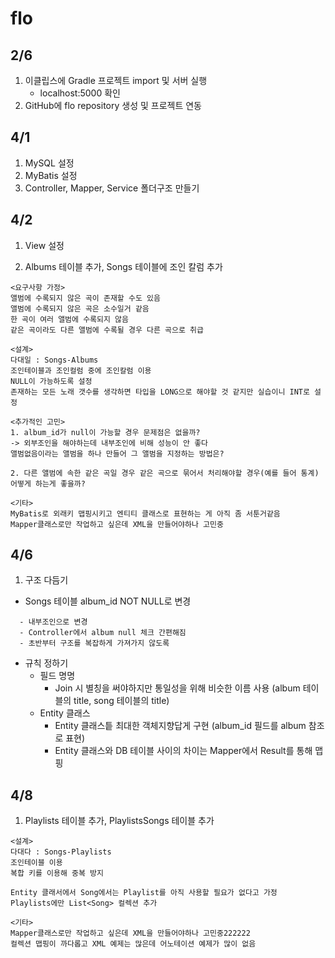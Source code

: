 # flo

## 2/6

1. 이클립스에 Gradle 프로젝트 import 및 서버 실행
   - localhost:5000 확인
2. GitHub에 flo repository 생성 및 프로젝트 연동

## 4/1

1. MySQL 설정
2. MyBatis 설정
3. Controller, Mapper, Service 폴더구조 만들기

## 4/2

1. View 설정

2. Albums 테이블 추가, Songs 테이블에 조인 칼럼 추가
```
<요구사항 가정>
앨범에 수록되지 않은 곡이 존재할 수도 있음
앨범에 수록되지 않은 곡은 소수일거 같음
한 곡이 여러 앨범에 수록되지 않음
같은 곡이라도 다른 앨범에 수록될 경우 다른 곡으로 취급

<설계>
다대일 : Songs-Albums
조인테이블과 조인컬럼 중에 조인칼럼 이용
NULL이 가능하도록 설정
존재하는 모든 노래 갯수를 생각하면 타입을 LONG으로 해야할 것 같지만 실습이니 INT로 설정

<추가적인 고민>
1. album_id가 null이 가능할 경우 문제점은 없을까?
-> 외부조인을 해야하는데 내부조인에 비해 성능이 안 좋다
앨범없음이라는 앨범을 하나 만들어 그 앨범을 지정하는 방법은?

2. 다른 앨범에 속한 같은 곡일 경우 같은 곡으로 묶어서 처리해야할 경우(예를 들어 통계) 어떻게 하는게 좋을까?

<기타>
MyBatis로 외래키 맵핑시키고 엔티티 클래스로 표현하는 게 아직 좀 서툰거같음
Mapper클래스로만 작업하고 싶은데 XML을 만들어야하나 고민중
```

## 4/6
1. 구조 다듬기

* Songs 테이블 album_id NOT NULL로 변경
```
  - 내부조인으로 변경
  - Controller에서 album null 체크 간편해짐
  - 초반부터 구조를 복잡하게 가져가지 않도록
```
* 규칙 정하기
  * 필드 명명
     * Join 시 별칭을 써야하지만 통일성을 위해 비슷한 이름 사용 (album 테이블의 title, song 테이블의 title)
  * Entity 클래스
     * Entity 클래스틑 최대한 객체지향답게 구현 (album_id 필드를 album 참조로 표현)
     * Entity 클래스와 DB 테이블 사이의 차이는 Mapper에서 Result를 통해 맵핑
     
## 4/8
1. Playlists 테이블 추가, PlaylistsSongs 테이블 추가
```
<설계>
다대다 : Songs-Playlists
조인테이블 이용
복합 키를 이용해 중복 방지

Entity 클래서에서 Song에서는 Playlist를 아직 사용할 필요가 없다고 가정
Playlists에만 List<Song> 컬렉션 추가

<기타>
Mapper클래스로만 작업하고 싶은데 XML을 만들어야하나 고민중222222
컬렉션 맵핑이 까다롭고 XML 예제는 많은데 어노테이션 예제가 많이 없음
```
